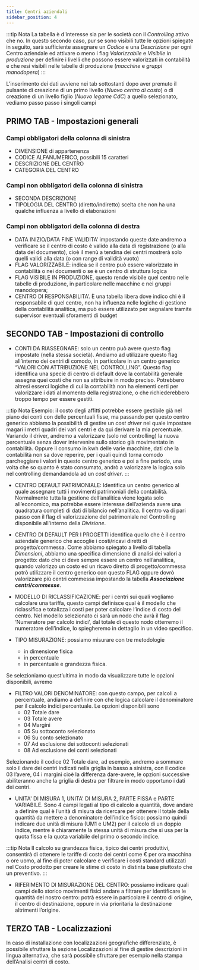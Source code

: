 ```yaml
---
title: Centri aziendali
sidebar_position: 4
---
```


:::tip Nota
La tabella è d'interesse sia per le società con il *Controlling* attivo che no.
In questo secondo caso, pur se sono visibili tutte le opzioni spiegate in seguito, sarà sufficiente assegnare un *Codice* e una *Descrizione* per ogni Centro aziendale ed attivare o meno i flag *Valorizzabile* e *Visibile in produzione* per definire i livelli che possono essere valorizzati in contabilità e che resi visibili nelle tabelle di produzione (*macchine* e *gruppi manodopera*)
:::

L’inserimento dei dati avviene nei tab sottostanti dopo aver premuto il pulsante di creazione di un primo livello (*Nuovo centro di costo*) o di creazione di un livello figlio (*Nuovo legame CdC*) a quello selezionato, vediamo passo passo i singoli campi

## PRIMO TAB - Impostazioni generali

### Campi obbligatori della colonna di sinistra 
- DIMENSIONE di appartenenza
- CODICE ALFANUMERICO, possibili 15 caratteri
- DESCRIZIONE DEL CENTRO
- CATEGORIA DEL CENTRO

### Campi non obbligatori della colonna di sinistra
- SECONDA DESCRIZIONE 
- TIPOLOGIA DEL CENTRO (diretto/indiretto) scelta che non ha una qualche influenza a livello di elaborazioni

### Campi non obbligatori della colonna di destra 
- DATA INIZIO/DATA FINE VALIDITA’ impostando queste date andremo a verificare se il centro di costo è valido alla data di registrazione (o alla data del documento), cioè il menù a tendina dei centri mostrerà solo quelli validi alla data (o con range di validità vuoto)
- FLAG VALORIZZABILE: indica se il centro può essere valorizzato in contabilità o nei documenti o se è un centro di struttura logica
- FLAG VISIBILE IN PRODUZIONE, questo rende visibile quel centro nelle tabelle di produzione, in particolare nelle macchine e nei gruppi manodopera;
- CENTRO DI RESPONSABILITA’. È una tabella libera dove indico chi è il responsabile di quel centro, non ha influenza nelle logiche di gestione della contabilità analitica, ma può essere utilizzato per segnalare tramite supervisor eventuali sforamenti di budget

## SECONDO TAB - Impostazioni di controllo
- CONTI DA RIASSEGNARE: solo un centro può avere questo flag impostato (nella stessa società). Andiamo ad utilizzare questo flag all’interno dei centri di comodo, in particolare in un centro generico “VALORI CON ATTRIBUZIONE NEL CONTROLLING”. 
Questo flag identifica una specie di centro di default dove la contabilità generale assegna quei costi che non sa attribuire in modo preciso. Potrebbero altresì esserci logiche di cui la contabilità non ha elementi certi per valorizzare i dati al momento della registrazione, o che richiederebbero troppo tempo per essere gestiti.

:::tip Nota
Esempio: il costo degli affitti potrebbe essere gestibile già nel piano dei conti con delle percentuali fisse, ma passando per questo centro generico abbiamo la possibilità di gestire un *cost driver* nel quale impostare magari i metri quadri dei vari centri e da qui derivare la mia percentuale. Variando il driver, andremo a valorizzare (solo nel controlling) la nuova percentuale senza dover intervenire sullo storico già movimentato in contabilità.
Oppure il consumo in kwh delle varie macchine, dati che la contabilità non sa dove reperire, per i quali quindi torna comodo parcheggiare i valori in questo centro generico e poi a fine periodo, una volta che so quanto è stato consumato, andrò a valorizzare la logica solo nel controlling demandandola ad un *cost driver*.
:::

- CENTRO DEFAULT PATRIMONIALE: Identifica un centro generico al quale assegnare tutti i movimenti patrimoniali della contabilità. Normalmente tutta la gestione dell’analitica viene legata solo all’economico, ma potrebbe essere interesse dell’azienda avere una quadratura completi di dati di bilancio nell’analitica. Il centro va di pari passo con il flag di valorizzazione del patrimoniale nel Controlling disponibile all'interno della *Divisione*.

- CENTRO DI DEFAULT PER I PROGETTI identifica quello che è il centro aziendale generico che accoglie i costi/ricavi diretti di progetto/commessa. Come abbiamo spiegato a livello di tabella *Dimensioni*, abbiamo una specifica dimensione di analisi dei valori a progetto: dato che ci deve sempre essere un centro nell’analitica, quando valorizzo un costo ed un ricavo diretto di progetto/commessa potrò utilizzare il centro generico con questo FLAG oppure dovrò valorizzare più centri commessa impostando la tabella ***Associazione centri/commesse***.
- MODELLO DI RICLASSIFICAZIONE: per i centri sui quali vogliamo calcolare una tariffa, questo campi definisce qual è il modello che riclassifica e totalizza i costi per poter calcolare l’indice di costo del centro. Nel modello selezionato ci sarà un nodo che avrà il flag ‘Numeratore per calcolo indici’, dal totale di questo nodo otterremo il numeratore dell’indice, lo spiegheremo in dettaglio in un video specifico.

- TIPO MISURAZIONE: possiamo misurare con tre metodologie
    - in dimensione fisica
    - in percentuale
    - in percentuale e grandezza fisica.

Se selezioniamo quest’ultima in modo da visualizzare tutte le opzioni disponibili, avremo

- FILTRO VALORI DENOMINATORE: con questo campo, per calcoli a percentuale, andiamo a definire con che logica calcolare il denominatore per il calcolo indici percentuale. Le opzioni disponibili sono
    - 02 Totale dare
    - 03 Totale avere
    - 04 Margini
    - 05 Su sottoconto selezionato
    - 06 Su conto selezionato
    - 07 Ad esclusione dei sottoconti selezionati
    - 08 Ad esclusione dei conti selezionati

Selezionando il codice 02 Totale dare, ad esempio, andremo a sommare solo il dare dei centri indicati nella griglia in basso a sinistra, con il codice 03 l’avere, 04 i margini cioè la differenza dare-avere, le opzioni successive abiliteranno anche la griglia di destra per filtrare in modo opportuno i dati dei centri.

- UNITA' DI MISURA 1, UNITA' DI MISURA 2, PARTE FISSA e PARTE VARIABILE. Sono 4 campi legati al tipo di calcolo a quantità, dove andare a definire qual è l’unità di misura da ricercare per ottenere il totale della quantità da mettere a denominatore dell’indice fisico: possiamo quindi indicare due unità di misura (UM1 e UM2) per il calcolo di un doppio indice, mentre è chiaramente la stessa unità di misura che si usa per la quota fissa e la quota variabile del primo o secondo indice.

:::tip Nota
Il calcolo su grandezza fisica, tipico dei centri produttivi, consentirà di ottenere le tariffe di costo dei centri come € per ora macchina o ore uomo, al fine di poter calcolare e verificare i costi standard utilizzati nel Costo prodotto per creare le stime di costo in distinta base piuttosto che un preventivo.
:::

- RIFERIMENTO DI MISURAZIONE DEL CENTRO: possiamo indicare quali campi dello storico movimenti fisici andare a filtrare per identificare le quantità del nostro centro: potrà essere in particolare il centro di origine, il centro di destinazione, oppure in via prioritaria la destinazione altrimenti l’origine.

## TERZO TAB - Localizzazioni
In caso di installazione con localizzazioni geografiche differenziate, è possibile sfruttare la sezione Localizzazioni al fine di gestire descrizioni in lingua alternativa, che sarà possibile sfruttare per esempio nella stampa dell’Analisi centri di costo.
